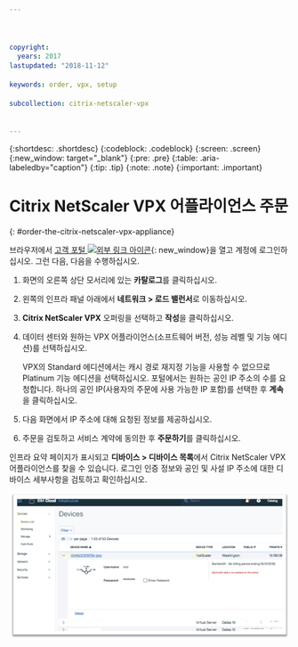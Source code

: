 ```yaml
---



copyright:
  years: 2017
lastupdated: "2018-11-12"

keywords: order, vpx, setup

subcollection: citrix-netscaler-vpx


---
```


{:shortdesc: .shortdesc}
{:codeblock: .codeblock}
{:screen: .screen}
{:new_window: target="_blank"}
{:pre: .pre}
{:table: .aria-labeledby="caption"}
{:tip: .tip}
{:note: .note}
{:important: .important}

# Citrix NetScaler VPX 어플라이언스 주문
{: #order-the-citrix-netscaler-vpx-appliance}

브라우저에서 [고객 포털 ![외부 링크 아이콘](../../icons/launch-glyph.svg "외부 링크 아이콘")](https://control.softlayer.com/){: new_window}을 열고 계정에 로그인하십시오. 그런 다음, 다음을 수행하십시오.

1. 화면의 오른쪽 상단 모서리에 있는 **카탈로그**를 클릭하십시오.
2. 왼쪽의 인프라 패널 아래에서 **네트워크 > 로드 밸런서**로 이동하십시오.
3. **Citrix NetScaler VPX** 오퍼링을 선택하고 **작성**을 클릭하십시오.
4. 데이터 센터와 원하는 VPX 어플라이언스(소프트웨어 버전, 성능 레벨 및 기능 에디션)를 선택하십시오.

	VPX의 Standard 에디션에서는 캐시 경로 재지정 기능을 사용할 수 없으므로 Platinum 기능 에디션을 선택하십시오. 포털에서는 원하는 공인 IP 주소의 수를 요청합니다. 하나의 공인 IP(사용자의 주문에 사용 가능한 IP 포함)를 선택한 후 **계속**을 클릭하십시오.

5. 다음 화면에서 IP 주소에 대해 요청된 정보를 제공하십시오.
6. 주문을 검토하고 서비스 계약에 동의한 후 **주문하기**를 클릭하십시오.

인프라 요약 페이지가 표시되고 **디바이스 > 디바이스 목록**에서 Citrix NetScaler VPX 어플라이언스를 찾을 수 있습니다. 로그인 인증 정보와 공인 및 사설 IP 주소에 대한 디바이스 세부사항을 검토하고 확인하십시오.

  <img src="images/fp3.png" alt="그림" style="width: 600px;"/>

